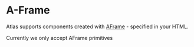 # A-Frame

Atlas supports components created with [AFrame](http://aframe.io) - specified in your HTML.

Currently we only accept AFrame primitives





















<!-- END -->
